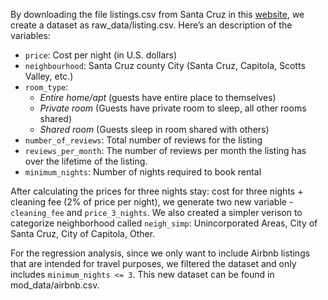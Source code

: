 By downloading the file listings.csv from Santa Cruz in this
[website](http://insideairbnb.com/get-the-data.html), we create a
dataset as raw\_data/listing.csv. Here’s an description of the
variables:

-   `price`: Cost per night (in U.S. dollars)
-   `neighbourhood`: Santa Cruz county City (Santa Cruz, Capitola,
    Scotts Valley, etc.)
-   `room_type`:
    -   *Entire home/apt* (guests have entire place to themselves)
    -   *Private room* (Guests have private room to sleep, all other
        rooms shared)
    -   *Shared room* (Guests sleep in room shared with others)
-   `number_of_reviews`: Total number of reviews for the listing
-   `reviews_per_month`: The number of reviews per month the listing has
    over the lifetime of the listing.
-   `minimum_nights`: Number of nights required to book rental

After calculating the prices for three nights stay: cost for three
nights + cleaning fee (2% of price per night), we generate two new
variable - `cleaning_fee` and `price_3_nights`. We also created a
simpler verison to categorize neighborhood called `neigh_simp`:
Unincorporated Areas, City of Santa Cruz, City of Capitola, Other.

For the regression analysis, since we only want to include Airbnb
listings that are intended for travel purposes, we filtered the dataset
and only includes `minimum_nights <= 3`. This new dataset can be found
in mod\_data/airbnb.csv.
